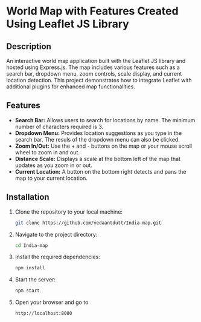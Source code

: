 # World Map with Features Created Using Leaflet JS Library

## Description
An interactive world map application built with the Leaflet JS library and hosted using Express.js. The map includes various features such as a search bar, dropdown menu, zoom controls, scale display, and current location detection. This project demonstrates how to integrate Leaflet with additional plugins for enhanced map functionalities.

## Features
- **Search Bar:** Allows users to search for locations by name. The minimum number of characters required is 3. 
- **Dropdown Menu:** Provides location suggestions as you type in the search bar. The resuls of the dropdown menu can also be clicked. 
- **Zoom In/Out:** Use the + and - buttons on the map or your mouse scroll wheel to zoom in and out.
- **Distance Scale:** Displays a scale at the bottom left of the map that updates as you zoom in or out.
- **Current Location:** A button on the bottom right detects and pans the map to your current location.

## Installation
1. Clone the repository to your local machine:
   ```bash
   git clone https://github.com/vedaantdutt/India-map.git
   ```

2. Navigate to the project directory:
   ```bash
   cd India-map
   ```

3. Install the required dependencies:
   ```bash
   npm install
   ```

4. Start the server:
   ```bash
   npm start
   ```


5. Open your browser and go to
   ```bash
   http://localhost:8080
   ```




